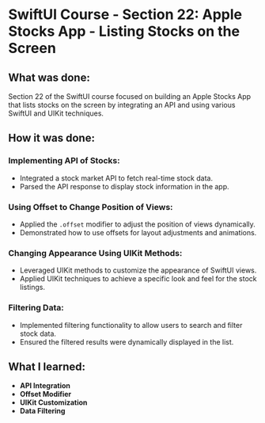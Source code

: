 # SwiftUI Course - Section 22: Apple Stocks App - Listing Stocks on the Screen

## What was done:
Section 22 of the SwiftUI course focused on building an Apple Stocks App that lists stocks on the screen by integrating an API and using various SwiftUI and UIKit techniques.

## How it was done:
### Implementing API of Stocks:
- Integrated a stock market API to fetch real-time stock data.
- Parsed the API response to display stock information in the app.

### Using Offset to Change Position of Views:
- Applied the `.offset` modifier to adjust the position of views dynamically.
- Demonstrated how to use offsets for layout adjustments and animations.

### Changing Appearance Using UIKit Methods:
- Leveraged UIKit methods to customize the appearance of SwiftUI views.
- Applied UIKit techniques to achieve a specific look and feel for the stock listings.

### Filtering Data:
- Implemented filtering functionality to allow users to search and filter stock data.
- Ensured the filtered results were dynamically displayed in the list.

## What I learned:
- **API Integration**
- **Offset Modifier**
- **UIKit Customization**
- **Data Filtering**
